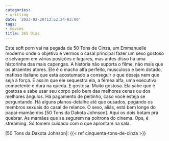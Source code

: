 ```yaml
---
categories:
- writting
date: '2023-02-20T13:52:24-03:00'
tags:
- movies
title: 365 Dias
---
```


Este soft porn vai na pegada de 50 Tons de Cinza, um Emmanuelle moderno onde o objetivo é vermos o casal principal fazer um sexo gostoso e selvagem em várias posições e lugares, mas antes disso há uma historinha das mais capengas. A história não suporta o filme, não mais que os atraentes atores. Ele é o macho alfa perfeito, musculoso e bem dotado, mafioso italiano que está acostumado a conseguir o que deseja nem que seja à força. É assim que ele sequestra ela, a fêmea alfa, uma executiva competente e dura na queda. E gostosa. Muito gostosa. Ela sabe que é gostosa e sabe usar seu corpo pelo bem das melhores cenas ou dos melhores ângulos. Há pagamento de peitinho, caso você esteja se perguntando. Há alguns planos-detalhe até que ousados, pegando os membros sexuais do casal de relance. O sexo, aliás, está bem longe do papai-mamãe dos [50 Tons da Dakota Johnson]. Aqui os dois botam pra quebrar. As mamães que se segurem na poltrona do cinema. Ops, é streaming. Só tomem cuidado com o que aprontam na sala.

[50 Tons da Dakota Johnson]: {{< ref cinquenta-tons-de-cinza >}}